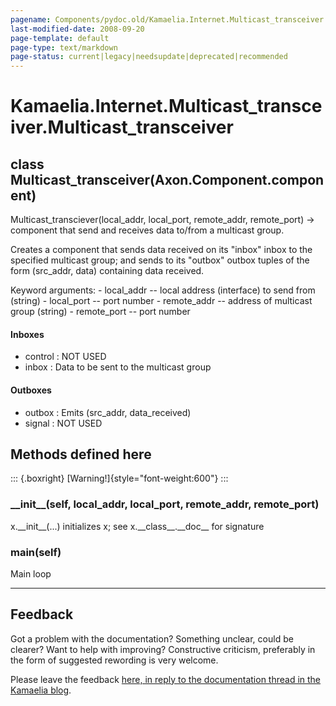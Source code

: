 ```yaml
---
pagename: Components/pydoc.old/Kamaelia.Internet.Multicast_transceiver.Multicast_transceiver
last-modified-date: 2008-09-20
page-template: default
page-type: text/markdown
page-status: current|legacy|needsupdate|deprecated|recommended
---
```

Kamaelia.Internet.Multicast\_transceiver.Multicast\_transceiver
===============================================================

class Multicast\_transceiver(Axon.Component.component)
------------------------------------------------------

Multicast\_transciever(local\_addr, local\_port, remote\_addr,
remote\_port) -\> component that send and receives data to/from a
multicast group.

Creates a component that sends data received on its \"inbox\" inbox to
the specified multicast group; and sends to its \"outbox\" outbox tuples
of the form (src\_addr, data) containing data received.

Keyword arguments: - local\_addr \-- local address (interface) to send
from (string) - local\_port \-- port number - remote\_addr \-- address
of multicast group (string) - remote\_port \-- port number

#### Inboxes

-   control : NOT USED
-   inbox : Data to be sent to the multicast group

#### Outboxes

-   outbox : Emits (src\_addr, data\_received)
-   signal : NOT USED

Methods defined here
--------------------

::: {.boxright}
[Warning!]{style="font-weight:600"}
:::

### \_\_init\_\_(self, local\_addr, local\_port, remote\_addr, remote\_port)

x.\_\_init\_\_(\...) initializes x; see x.\_\_class\_\_.\_\_doc\_\_ for
signature

### main(self)

Main loop

------------------------------------------------------------------------

Feedback
--------

Got a problem with the documentation? Something unclear, could be
clearer? Want to help with improving? Constructive criticism, preferably
in the form of suggested rewording is very welcome.

Please leave the feedback [here, in reply to the documentation thread in
the Kamaelia
blog](http://kamaelia.sourceforge.net/cgi-bin/blog/blog.cgi?rm=addpostcomment&postid=1131454685).
